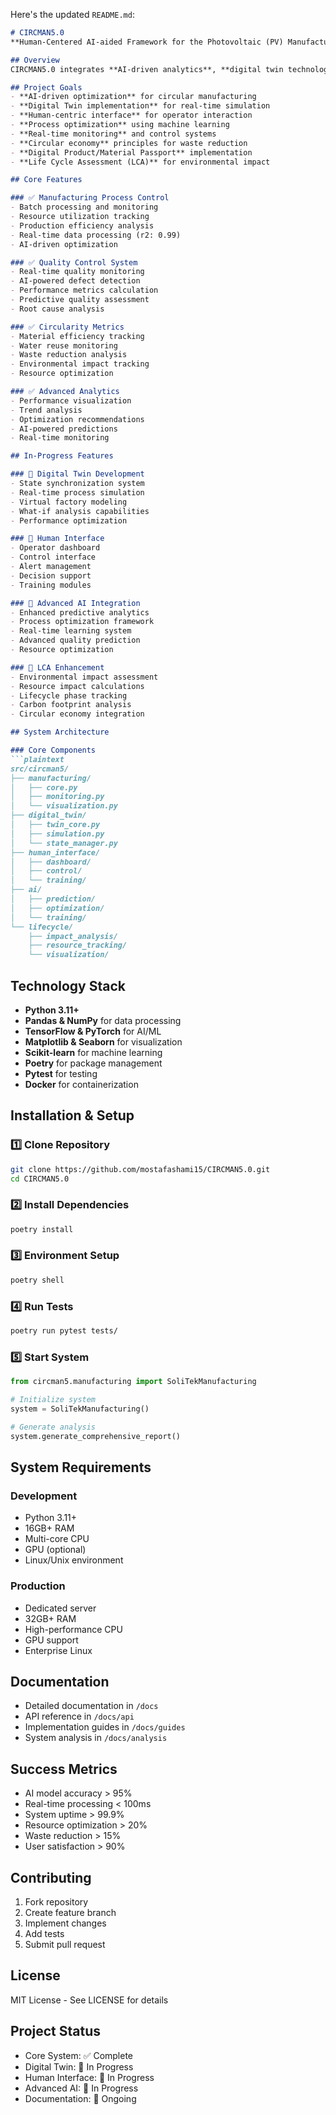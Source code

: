 Here's the updated `README.md`:

```markdown
# CIRCMAN5.0
**Human-Centered AI-aided Framework for the Photovoltaic (PV) Manufacturing Industry**

## Overview
CIRCMAN5.0 integrates **AI-driven analytics**, **digital twin technology**, and **human-centric interfaces** with **circular manufacturing principles** to optimize **PV production**, reduce waste, and enhance sustainability through comprehensive lifecycle assessment.

## Project Goals
- **AI-driven optimization** for circular manufacturing
- **Digital Twin implementation** for real-time simulation
- **Human-centric interface** for operator interaction
- **Process optimization** using machine learning
- **Real-time monitoring** and control systems
- **Circular economy** principles for waste reduction
- **Digital Product/Material Passport** implementation
- **Life Cycle Assessment (LCA)** for environmental impact

## Core Features

### ✅ Manufacturing Process Control
- Batch processing and monitoring
- Resource utilization tracking
- Production efficiency analysis
- Real-time data processing (r2: 0.99)
- AI-driven optimization

### ✅ Quality Control System
- Real-time quality monitoring
- AI-powered defect detection
- Performance metrics calculation
- Predictive quality assessment
- Root cause analysis

### ✅ Circularity Metrics
- Material efficiency tracking
- Water reuse monitoring
- Waste reduction analysis
- Environmental impact tracking
- Resource optimization

### ✅ Advanced Analytics
- Performance visualization
- Trend analysis
- Optimization recommendations
- AI-powered predictions
- Real-time monitoring

## In-Progress Features

### 🔄 Digital Twin Development
- State synchronization system
- Real-time process simulation
- Virtual factory modeling
- What-if analysis capabilities
- Performance optimization

### 🔄 Human Interface
- Operator dashboard
- Control interface
- Alert management
- Decision support
- Training modules

### 🔄 Advanced AI Integration
- Enhanced predictive analytics
- Process optimization framework
- Real-time learning system
- Advanced quality prediction
- Resource optimization

### 🔄 LCA Enhancement
- Environmental impact assessment
- Resource impact calculations
- Lifecycle phase tracking
- Carbon footprint analysis
- Circular economy integration

## System Architecture

### Core Components
```plaintext
src/circman5/
├── manufacturing/
│   ├── core.py
│   ├── monitoring.py
│   └── visualization.py
├── digital_twin/
│   ├── twin_core.py
│   ├── simulation.py
│   └── state_manager.py
├── human_interface/
│   ├── dashboard/
│   ├── control/
│   └── training/
├── ai/
│   ├── prediction/
│   ├── optimization/
│   └── training/
└── lifecycle/
    ├── impact_analysis/
    ├── resource_tracking/
    └── visualization/
```

## Technology Stack
- **Python 3.11+**
- **Pandas & NumPy** for data processing
- **TensorFlow & PyTorch** for AI/ML
- **Matplotlib & Seaborn** for visualization
- **Scikit-learn** for machine learning
- **Poetry** for package management
- **Pytest** for testing
- **Docker** for containerization

## Installation & Setup

### 1️⃣ Clone Repository
```bash
git clone https://github.com/mostafashami15/CIRCMAN5.0.git
cd CIRCMAN5.0
```

### 2️⃣ Install Dependencies
```bash
poetry install
```

### 3️⃣ Environment Setup
```bash
poetry shell
```

### 4️⃣ Run Tests
```bash
poetry run pytest tests/
```

### 5️⃣ Start System
```python
from circman5.manufacturing import SoliTekManufacturing

# Initialize system
system = SoliTekManufacturing()

# Generate analysis
system.generate_comprehensive_report()
```

## System Requirements

### Development
- Python 3.11+
- 16GB+ RAM
- Multi-core CPU
- GPU (optional)
- Linux/Unix environment

### Production
- Dedicated server
- 32GB+ RAM
- High-performance CPU
- GPU support
- Enterprise Linux

## Documentation
- Detailed documentation in `/docs`
- API reference in `/docs/api`
- Implementation guides in `/docs/guides`
- System analysis in `/docs/analysis`

## Success Metrics
- AI model accuracy > 95%
- Real-time processing < 100ms
- System uptime > 99.9%
- Resource optimization > 20%
- Waste reduction > 15%
- User satisfaction > 90%

## Contributing
1. Fork repository
2. Create feature branch
3. Implement changes
4. Add tests
5. Submit pull request

## License
MIT License - See LICENSE for details

## Project Status
- Core System: ✅ Complete
- Digital Twin: 🔄 In Progress
- Human Interface: 🔄 In Progress
- Advanced AI: 🔄 In Progress
- Documentation: 🔄 Ongoing
